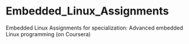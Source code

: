 # Embedded_Linux_Assignments
Embedded Linux Assignments for specialization: Advanced embedded Linux programming (on Coursera)
